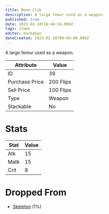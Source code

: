 ```yaml
---
title: Bone Club
description: A large femur used as a weapon.
published: true
date: 2023-02-18T16:44:34.000Z
tags: items
editor: markdown
dateCreated: 2023-02-16T00:00:00.000Z
---
```


A large femur used as a weapon.

|Attribute|Value|
|-|-|
|ID|39|
|Purchase Price|200 Flips|
|Sell Price|100 Flips|
|Type|Weapon|
|Stackable|No|

# Stats
|Stat|Value|
|-|-|
|Atk|15|
|Matk|15|
|Crit|8|

# Dropped From
 * [Skeleton](/monsters/skeleton.md) (1%)
